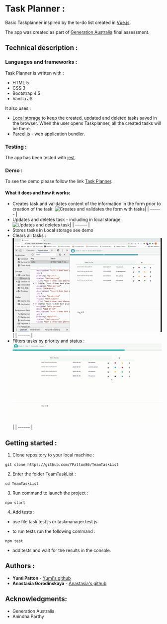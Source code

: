 # Task Planner :

Basic Taskplanner inspired by the to-do list created in [Vue.js](https://vuejsexamples.com/advanced-to-do-list-application-built-with-vue-js/).

The app was created as part of [Generation Australia](https://australia.generation.org/programs/become-a-web-developer/) final assessment.

## Technical description :

### Languages and frameworks :

Task Planner is written with :

- HTML 5
- CSS 3
- Bootstrap 4.5
- Vanilla JS

It also uses :

- [Local storage](https://developer.mozilla.org/en-US/docs/Web/API/Window/localStorage) to keep the created, updated and deleted tasks saved in the browser. When the user opens Taskplanner, all the created tasks will be there.
- [Parcel.js](https://parceljs.org/getting_started.html) - web application bundler.

### Testing :

The app has been tested with [jest](https://jestjs.io/docs/en/getting-started).

### Demo :

To see the demo please follow the link [Task Planner](https://goofy-archimedes-84bd01.netlify.app/).

#### What it does and how it works:

- Creates task and validates content of the information in the form prior to creation of the task:
  ![Creates and validates the form with tasks](demo/create.gif)|
  | ------ |
- Updates and deletes task - including in local storage:
  ![Updates and deletes task](demo/editdeletelocalst.gif)|
  | ------ |
- Stores tasks in Local storage see demo
- Clears all tasks :
  ![Clears all tasks](demo/clear.gif)|
  | ------ |
- Filters tasks by priority and status :
  ![Filters tasks by priority or progress status](demo/filter.gif)|
  | ------ |

## Getting started :

<!-- 0. Fork the repository -->

1. Clone repository to your local machine :

```
git clone https://github.com/YPatton86/TeamTaskList
```

2. Enter the folder TeamTaskList :

```
cd TeamTaskList
```

3. Run command to launch the project :

```
npm start
```

4. Add tests :

- use file task.test.js or taskmanager.test.js

- to run tests run the following command :

```
npm test
```

- add tests and wait for the results in the console.

## Authors :

- **Yumi Patton** - [Yumi's github](https://github.com/YPatton86)
- **Anastasia Gorodinskaya** - [Anastasia's github](https://github.com/agorodinskaya)

## Acknowledgments:

- Generation Australia
- Anindha Parthy

